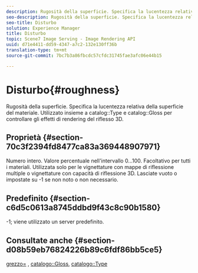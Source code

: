 ```yaml
---
description: Rugosità della superficie. Specifica la lucentezza relativa della superficie del materiale. Utilizzato insieme a Tipo catalogo e Gloss catalogo per controllare gli effetti di rendering dei riflessi 3D.
seo-description: Rugosità della superficie. Specifica la lucentezza relativa della superficie del materiale. Utilizzato insieme a Tipo catalogo e Gloss catalogo per controllare gli effetti di rendering dei riflessi 3D.
seo-title: Disturbo
solution: Experience Manager
title: Disturbo
topic: Scene7 Image Serving - Image Rendering API
uuid: d71e4411-dd59-4347-a7c2-132e130ff36b
translation-type: tm+mt
source-git-commit: 7bc7b3a86fbcdc57cfdc31745fae3afc06e44b15

---
```



# Disturbo{#roughness}

Rugosità della superficie. Specifica la lucentezza relativa della superficie del materiale. Utilizzato insieme a catalog::Type e catalog::Gloss per controllare gli effetti di rendering del riflesso 3D.

## Proprietà {#section-70c3f2394fd8477ca83a369448907971}

Numero intero. Valore percentuale nell&#39;intervallo 0...100. Facoltativo per tutti i materiali. Utilizzata solo per le vignettature con mappe di riflessione multiple o vignettature con capacità di riflessione 3D. Lasciate vuoto o impostate su -1 se non noto o non necessario.

## Predefinito {#section-c6d5c0613a8745ddbd9f43c8c90b1580}

-1; viene utilizzato un server predefinito.

## Consultate anche {#section-d08b59eb76824226b89c6fdf86bb5ce5}

[grezzo=](../../../../../ir-api/http-protocol/image-rendering-api-ref/c-ir-http-protocol-ref/c-ir-http-protocol-command-reference/r-ir-rough.md#reference-00add846b09f4dc39420bda1ca414180) , [catalogo::Gloss](../../../../../ir-api/material-cat/image-rendering-api-ref/c-ir-material-catalog/c-ir-material-data-reference/r-ir-cat-gloss.md#reference-5277f62a67e2408ab94699aa712f1eeb), [catalogo::Type](../../../../../ir-api/material-cat/image-rendering-api-ref/c-ir-material-catalog/c-ir-material-data-reference/r-ir-cat-type.md#reference-9bea147dda9f4e74bc0ec79dcc0d9161)
